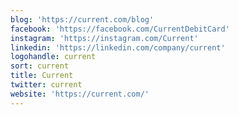 ```yaml
---
blog: 'https://current.com/blog'
facebook: 'https://facebook.com/CurrentDebitCard'
instagram: 'https://instagram.com/Current'
linkedin: 'https://linkedin.com/company/current'
logohandle: current
sort: current
title: Current
twitter: current
website: 'https://current.com/'
---
```


